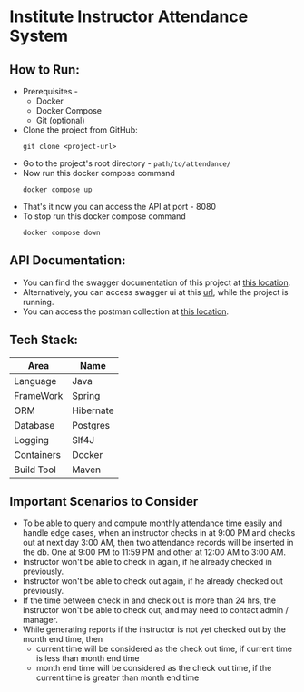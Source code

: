 # Institute Instructor Attendance System
## How to Run:
- Prerequisites -
    - Docker
    - Docker Compose
    - Git (optional)
- Clone the project from GitHub:
    ```shell 
    git clone <project-url>
    ```
- Go to the project's root directory - `path/to/attendance/`
- Now run this docker compose command
    ```shell
    docker compose up
    ```
- That's it now you can access the API at port - 8080
- To stop run this docker compose command
    ```shell
    docker compose down
    ```
## API Documentation:
- You can find the swagger documentation of this project at [this location](resources/api-doc.yaml).
- Alternatively, you can access swagger ui at this [url](http://localhost:8080/swagger-ui.html), while the project is running.
- You can access the postman collection at [this location](resources/InstructorAttendance.postman_collection.json).

## Tech Stack:
| Area       | Name      |
|------------|-----------|
| Language   | Java      |
| FrameWork  | Spring    |
| ORM        | Hibernate |
| Database   | Postgres  |
| Logging    | Slf4J     |
| Containers | Docker    |
| Build Tool | Maven     |

## Important Scenarios to Consider
- To be able to query and compute monthly attendance time easily and handle edge cases, when an instructor checks in at 9:00 PM and checks out
  at next day 3:00 AM, then two attendance records will be inserted in the db. One at 9:00 PM to 11:59 PM and other at 12:00 AM to 3:00 AM.
- Instructor won't be able to check in again, if he already checked in previously.
- Instructor won't be able to check out again, if he already checked out previously.
- If the time between check in and check out is more than 24 hrs, the instructor won't be able to check out, and may
  need to contact admin / manager.
- While generating reports if the instructor is not yet checked out by the month end time, then
  - current time will be considered as the check out time, if current time is less than month end time
  - month end time will be considered as the check out time, if the current time is greater than month end time